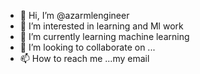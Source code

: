 - 👋 Hi, I’m @azarmlengineer
- 👀 I’m interested in learning and Ml work
- 🌱 I’m currently learning machine learning
- 💞️ I’m looking to collaborate on ...
- 📫 How to reach me ...my email

<!---
azarmlengineer/azarmlengineer is a ✨ special ✨ repository because its `README.md` (this file) appears on your GitHub profile.
You can click the Preview link to take a look at your changes.
--->
